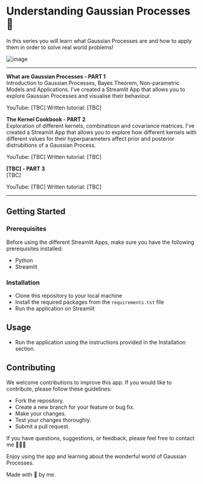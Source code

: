 # Understanding Gaussian Processes 💭

In this series you will learn what Gaussian Processes are and how to apply them in order to solve real world problems!

![image](https://github.com/anarojoecheburua/Gaussian-Processes---The-Basics-APP/assets/66911701/abaf7195-3b49-42a1-b193-8b678c5d1cc8)



--- 

**What are Gaussian Processes - PART 1** </br>
Introduction to Gaussian Processes, Bayes Theorem, Non-parametric Models and Applications. 
I've created a Streamlit App that allows you to explore Gaussian Processes and visualise their behaviour.

YouTube: [TBC]
Written tutorial: [TBC]

**The Kernel Cookbook - PART 2** </br>
Exploration of different kernels, combinatiosn and covariance matrices. 
I've created a Streamlit App that allows you to explore how different kernels with different values for their hyperparameters affect prior and posterior distrubitions of a Gaussian Process.

YouTube: [TBC]
Written tutorial: [TBC]


**[TBC] - PART 3** </br>
[TBC]

YouTube: [TBC]
Written tutorial: [TBC]


---

## Getting Started

### Prerequisites

Before using the different Streamlit Apps, make sure you have the following prerequisites installed:

- Python
- Streamlit

### Installation
- Clone this repository to your local machine
- Install the required packages from the `requirements.txt` file
- Run the application on Streamlit

## Usage
- Run the application using the instructions provided in the Installation section.

## Contributing
We welcome contributions to improve this app. If you would like to contribute, please follow these guidelines:

- Fork the repository.
- Create a new branch for your feature or bug fix.
- Make your changes.
- Test your changes thoroughly.
- Submit a pull request.


If you have questions, suggestions, or feedback, please feel free to contact me 👱🏻‍♀️

Enjoy using the app and learning about the wonderful world of Gaussian Processes.

Made with 🤍 by me.
